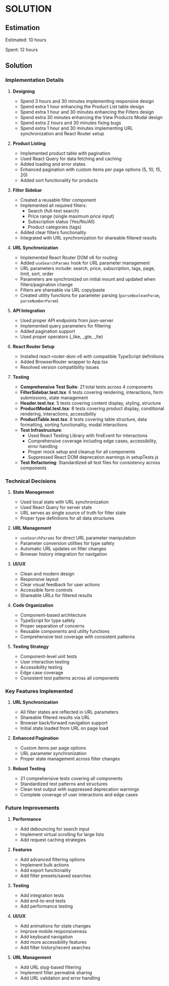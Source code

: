 # SOLUTION

## Estimation

Estimated: 10 hours

Spent: 12 hours 

## Solution

### Implementation Details

1. **Designing**
   - Spend 3 hours and 30 minutes implementing responsive design
   - Spend extra 1 hour enhancing the Product List table design
   - Spend extra 1 hour and 30 minutes enhancing the Filters design
   - Spend extra 30 minutes enhancing the View Products Modal design
   - Spend extra 2 hours and 30 minutes fixing bugs
   - Spend extra 1 hour and 30 minutes implementing URL synchronization and React Router setup

2. **Product Listing**
   - Implemented product table with pagination
   - Used React Query for data fetching and caching
   - Added loading and error states
   - Enhanced pagination with custom items per page options (5, 10, 15, 20)
   - Added sort functionality for products

3. **Filter Sidebar**
   - Created a reusable filter component
   - Implemented all required filters:
     - Search (full-text search)
     - Price range (single maximum price input)
     - Subscription status (Yes/No/All)
     - Product categories (tags)
   - Added clear filters functionality
   - Integrated with URL synchronization for shareable filtered results

4. **URL Synchronization**
   - Implemented React Router DOM v6 for routing
   - Added `useSearchParams` hook for URL parameter management
   - URL parameters include: search, price, subscription, tags, page, limit, sort, order
   - Parameters are synchronized on initial mount and updated when filters/pagination change
   - Filters are shareable via URL copy/paste
   - Created utility functions for parameter parsing (`parseBooleanParam`, `parseNumberParam`)

5. **API Integration**
   - Used proper API endpoints from json-server
   - Implemented query parameters for filtering
   - Added pagination support
   - Used proper operators (\_like, \_gte, \_lte)

6. **React Router Setup**
   - Installed react-router-dom v6 with compatible TypeScript definitions
   - Added BrowserRouter wrapper to App.tsx
   - Resolved version compatibility issues

7. **Testing**
   - **Comprehensive Test Suite**: 21 total tests across 4 components
   - **FilterSidebar.test.tsx**: 6 tests covering rendering, interactions, form submissions, state management
   - **Header.test.tsx**: 5 tests covering content display, styling, structure
   - **ProductModal.test.tsx**: 8 tests covering product display, conditional rendering, interactions, accessibility
   - **ProductTable.test.tsx**: 8 tests covering table structure, data formatting, sorting functionality, modal interactions
   - **Test Infrastructure**: 
     - Used React Testing Library with fireEvent for interactions
     - Comprehensive coverage including edge cases, accessibility, error handling
     - Proper mock setup and cleanup for all components
     - Suppressed React DOM deprecation warnings in setupTests.js
   - **Test Refactoring**: Standardized all test files for consistency across components

### Technical Decisions

1. **State Management**
   - Used local state with URL synchronization
   - Used React Query for server state
   - URL serves as single source of truth for filter state
   - Proper type definitions for all data structures

2. **URL Management**
   - `useSearchParams` for direct URL parameter manipulation
   - Parameter conversion utilities for type safety
   - Automatic URL updates on filter changes
   - Browser history integration for navigation

3. **UI/UX**
   - Clean and modern design
   - Responsive layout
   - Clear visual feedback for user actions
   - Accessible form controls
   - Shareable URLs for filtered results

4. **Code Organization**
   - Component-based architecture
   - TypeScript for type safety
   - Proper separation of concerns
   - Reusable components and utility functions
   - Comprehensive test coverage with consistent patterns

5. **Testing Strategy**
   - Component-level unit tests
   - User interaction testing
   - Accessibility testing
   - Edge case coverage
   - Consistent test patterns across all components

### Key Features Implemented

1. **URL Synchronization**
   - All filter states are reflected in URL parameters
   - Shareable filtered results via URL
   - Browser back/forward navigation support
   - Initial state loaded from URL on page load

2. **Enhanced Pagination**
   - Custom items per page options
   - URL parameter synchronization
   - Proper state management across filter changes

3. **Robust Testing**
   - 21 comprehensive tests covering all components
   - Standardized test patterns and structures
   - Clean test output with suppressed deprecation warnings
   - Complete coverage of user interactions and edge cases

### Future Improvements

1. **Performance**
   - Add debouncing for search input
   - Implement virtual scrolling for large lists
   - Add request caching strategies

2. **Features**
   - Add advanced filtering options
   - Implement bulk actions
   - Add export functionality
   - Add filter presets/saved searches

3. **Testing**
   - Add integration tests
   - Add end-to-end tests
   - Add performance testing

4. **UI/UX**
   - Add animations for state changes
   - Improve mobile responsiveness
   - Add keyboard navigation
   - Add more accessibility features
   - Add filter history/recent searches

5. **URL Management**
   - Add URL slug-based filtering
   - Implement filter permalink sharing
   - Add URL validation and error handling

